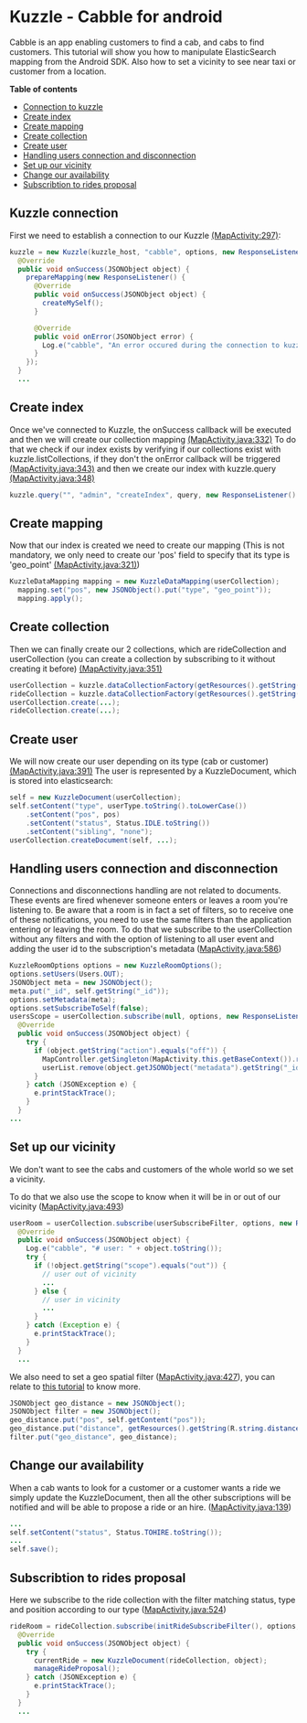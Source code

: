 # Kuzzle - Cabble for android

Cabble is an app enabling customers to find a cab, and cabs to find customers.
This tutorial will show you how to manipulate ElasticSearch mapping from the Android SDK. Also how to set a vicinity to see near taxi or customer from a location.

**Table of contents**

* [Connection to kuzzle](#kuzzle-connection)
* [Create index](#create-index)
* [Create mapping](#create-mapping)
* [Create collection](#create-collection)
* [Create user](#create-user)
* [Handling users connection and disconnection](#handling-users-connection-and-disconnection)
* [Set up our vicinity](#set-up-our-vicinity)
* [Change our availability](#change-our-availability)
* [Subscribtion to rides proposal](#subscribtion-to-rides-proposal)

## Kuzzle connection

First we need to establish a connection to our Kuzzle [(MapActivity:297)](https://github.com/kuzzleio/kuzzle-cabble-android/blob/master/src/main/java/io/kuzzle/demo/demo_android/MapActivity.java#L297):
```java
kuzzle = new Kuzzle(kuzzle_host, "cabble", options, new ResponseListener() {
  @Override
  public void onSuccess(JSONObject object) {
    prepareMapping(new ResponseListener() {
      @Override
      public void onSuccess(JSONObject object) {
        createMySelf();
      }

      @Override
      public void onError(JSONObject error) {
        Log.e("cabble", "An error occured during the connection to kuzzle: " + error.toString());
      }
    });
  }
  ...
```

## Create index

Once we've connected to Kuzzle, the onSuccess callback will be executed and then we will create our collection mapping [(MapActivity.java:332)](https://github.com/kuzzleio/kuzzle-cabble-android/blob/master/src/main/java/io/kuzzle/demo/demo_android/MapActivity.java#L332)
To do that we check if our index exists by verifying if our collections exist with kuzzle.listCollections, if they don't the onError callback will be triggered [(MapActivity.java:343)](https://github.com/kuzzleio/kuzzle-cabble-android/blob/master/src/main/java/io/kuzzle/demo/demo_android/MapActivity.java#L343)
and then we create our index with kuzzle.query [(MapActivity.java:348)](https://github.com/kuzzleio/kuzzle-cabble-android/blob/master/src/main/java/io/kuzzle/demo/demo_android/MapActivity.java#L348)
```java
kuzzle.query("", "admin", "createIndex", query, new ResponseListener() { ... });
```

## Create mapping

Now that our index is created we need to create our mapping (This is not mandatory, we only need to create our 'pos' field to specify that its type is 'geo_point' [(MapActivity.java:321)](https://github.com/kuzzleio/kuzzle-cabble-android/blob/master/src/main/java/io/kuzzle/demo/demo_android/MapActivity.java#L321))
```java
KuzzleDataMapping mapping = new KuzzleDataMapping(userCollection);
  mapping.set("pos", new JSONObject().put("type", "geo_point"));
  mapping.apply();
```

## Create collection

Then we can finally create our 2 collections, which are rideCollection and userCollection (you can create a collection by subscribing to it without creating it before) [(MapActivity.java:351)](https://github.com/kuzzleio/kuzzle-cabble-android/blob/master/src/main/java/io/kuzzle/demo/demo_android/MapActivity.java#L351)
```java
userCollection = kuzzle.dataCollectionFactory(getResources().getString(R.string.cabble_collection_users));
rideCollection = kuzzle.dataCollectionFactory(getResources().getString(R.string.cabble_collection_rides));
userCollection.create(...);
rideCollection.create(...);
```

## Create user

We will now create our user depending on its type (cab or customer) [(MapActivity.java:391)](https://github.com/kuzzleio/kuzzle-cabble-android/blob/master/src/main/java/io/kuzzle/demo/demo_android/MapActivity.java#L391)
The user is represented by a KuzzleDocument, which is stored into elasticsearch:
```java
self = new KuzzleDocument(userCollection);
self.setContent("type", userType.toString().toLowerCase())
    .setContent("pos", pos)
    .setContent("status", Status.IDLE.toString())
    .setContent("sibling", "none");
userCollection.createDocument(self, ...);
```

## Handling users connection and disconnection

Connections and disconnections handling are not related to documents.
These events are fired whenever someone enters or leaves a room you're listening to.
Be aware that a room is in fact a set of filters, so to receive one of these notifications, you need to use the same filters than the application entering or leaving the room.
To do that we subscribe to the userCollection without any filters and with the option of listening to all user event and adding the user id to the subscription's metadata ([MapActivity.java:586](https://github.com/kuzzleio/kuzzle-cabble-android/blob/master/src/main/java/io/kuzzle/demo/demo_android/MapActivity.java#L586))

```java
KuzzleRoomOptions options = new KuzzleRoomOptions();
options.setUsers(Users.OUT);
JSONObject meta = new JSONObject();
meta.put("_id", self.getString("_id"));
options.setMetadata(meta);
options.setSubscribeToSelf(false);
usersScope = userCollection.subscribe(null, options, new ResponseListener() {
  @Override
  public void onSuccess(JSONObject object) {
    try {
      if (object.getString("action").equals("off")) {
        MapController.getSingleton(MapActivity.this.getBaseContext()).removeCandidate(object.getJSONObject("metadata").getString("_id"));
        userList.remove(object.getJSONObject("metadata").getString("_id"));
      }
    } catch (JSONException e) {
      e.printStackTrace();
    }
  }
...
```

## Set up our vicinity

We don't want to see the cabs and customers of the whole world so we set a vicinity.

To do that we also use the scope to know when it will be in or out of our vicinity ([MapActivity.java:493](https://github.com/kuzzleio/kuzzle-cabble-android/blob/master/src/main/java/io/kuzzle/demo/demo_android/MapActivity.java#L493))
```java
userRoom = userCollection.subscribe(userSubscribeFilter, options, new ResponseListener() {
  @Override
  public void onSuccess(JSONObject object) {
    Log.e("cabble", "# user: " + object.toString());
    try {
      if (!object.getString("scope").equals("out")) {
        // user out of vicinity
        ...
      } else {
        // user in vicinity
        ...
      }
    } catch (Exception e) {
      e.printStackTrace();
    }
  }
  ...
```

We also need to set a geo spatial filter ([MapActivity.java:427](https://github.com/kuzzleio/kuzzle-cabble-android/blob/master/src/main/java/io/kuzzle/demo/demo_android/MapActivity.java#L427)), you can relate to [this tutorial](https://github.com/kuzzleio/demo/blob/master/cabble/tutorial.geospacial.md) to know more.
```java
JSONObject geo_distance = new JSONObject();
JSONObject filter = new JSONObject();
geo_distance.put("pos", self.getContent("pos"));
geo_distance.put("distance", getResources().getString(R.string.distance_filter) + "m");
filter.put("geo_distance", geo_distance);
```

## Change our availability

When a cab wants to look for a customer or a customer wants a ride we simply update the KuzzleDocument, then all the other subscriptions will be notified and will be able to propose a ride or an hire.
([MapActivity.java:139](https://github.com/kuzzleio/kuzzle-cabble-android/blob/master/src/main/java/io/kuzzle/demo/demo_android/MapActivity.java#L139))
```java
...
self.setContent("status", Status.TOHIRE.toString());
...
self.save();
```

## Subscribtion to rides proposal

Here we subscribe to the ride collection with the filter matching status, type and position according to our type ([MapActivity.java:524](https://github.com/kuzzleio/kuzzle-cabble-android/blob/master/src/main/java/io/kuzzle/demo/demo_android/MapActivity.java#L524))
```java
rideRoom = rideCollection.subscribe(initRideSubscribeFilter(), options, new ResponseListener() {
  @Override
  public void onSuccess(JSONObject object) {
    try {
      currentRide = new KuzzleDocument(rideCollection, object);
      manageRideProposal();
    } catch (JSONException e) {
      e.printStackTrace();
    }
  }
  ...
```

